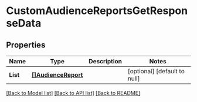 # CustomAudienceReportsGetResponseData

## Properties
Name | Type | Description | Notes
------------ | ------------- | ------------- | -------------
**List** | [**[]AudienceReport**](audience_report.md) |  | [optional] [default to null]

[[Back to Model list]](../README.md#documentation-for-models) [[Back to API list]](../README.md#documentation-for-api-endpoints) [[Back to README]](../README.md)


